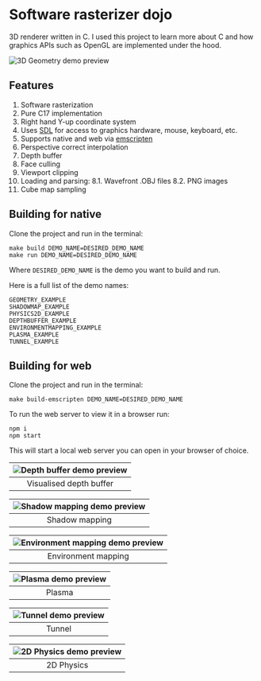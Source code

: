 # Software rasterizer dojo

3D renderer written in C. I used this project to learn more about C and how graphics APIs such as OpenGL are implemented under the hood.

![3D Geometry demo preview](https://github.com/gnikoloff/software-renderer/blob/main/previews/geometry-demo.png?raw=true)

## Features

1. Software rasterization
2. Pure C17 implementation
3. Right hand Y-up coordinate system
4. Uses [SDL](https://www.libsdl.org/) for access to graphics hardware, mouse, keyboard, etc.
5. Supports native and web via [emscripten](https://emscripten.org/)
5. Perspective correct interpolation
6. Depth buffer
7. Face culling
8. Viewport clipping
9. Loading and parsing:
   8.1. Wavefront .OBJ files
	 8.2. PNG images
10. Cube map sampling

## Building for native

Clone the project and run in the terminal:

```
make build DEMO_NAME=DESIRED_DEMO_NAME
make run DEMO_NAME=DESIRED_DEMO_NAME
```

Where `DESIRED_DEMO_NAME` is the demo you want to build and run.

Here is a full list of the demo names:

```
GEOMETRY_EXAMPLE
SHADOWMAP_EXAMPLE
PHYSICS2D_EXAMPLE
DEPTHBUFFER_EXAMPLE
ENVIRONMENTMAPPING_EXAMPLE
PLASMA_EXAMPLE
TUNNEL_EXAMPLE
```

## Building for web

Clone the project and run in the terminal:

```
make build-emscripten DEMO_NAME=DESIRED_DEMO_NAME
```

To run the web server to view it in a browser run:

```
npm i
npm start
```

This will start a local web server you can open in your browser of choice.

| ![Depth buffer demo preview](https://github.com/gnikoloff/software-renderer/blob/main/previews/depth-buffer-demo.png?raw=true) |
|:--:|
| Visualised depth buffer |

| ![Shadow mapping demo preview](https://github.com/gnikoloff/software-renderer/blob/main/previews/shadow-mapping-demo.png?raw=true) |
|:--:|
| Shadow mapping |

| ![Environment mapping demo preview](https://github.com/gnikoloff/software-renderer/blob/main/previews/environment-mapping-demo.png?raw=true) |
|:--:|
| Environment mapping |

| ![Plasma demo preview](https://github.com/gnikoloff/software-renderer/blob/main/previews/plasma-demo.png?raw=true) |
|:--:|
| Plasma |

| ![Tunnel demo preview](https://github.com/gnikoloff/software-renderer/blob/main/previews/tunnel-demo.png?raw=true) |
|:--:|
| Tunnel |

| ![2D Physics demo preview](https://github.com/gnikoloff/software-renderer/blob/main/previews/2d-physics-demo.png?raw=true) |
|:--:|
| 2D Physics |